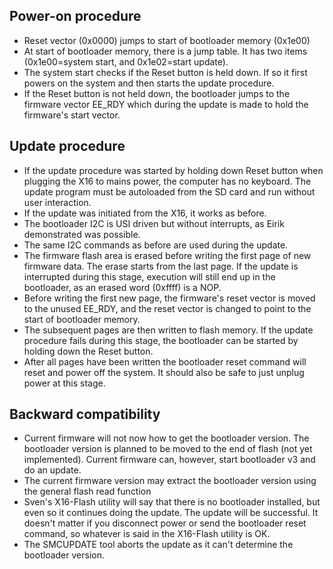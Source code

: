 ## Power-on procedure
- Reset vector (0x0000) jumps to start of bootloader memory (0x1e00)
- At start of bootloader memory, there is a jump table. It has two
items (0x1e00=system start, and 0x1e02=start update).
- The system start checks if the Reset button is held down. If so
it first powers on the system and then starts the update procedure.
- If the Reset button is not held down, the bootloader jumps
to the firmware vector EE_RDY which during the update is made
to hold the firmware's start vector.

## Update procedure
- If the update procedure was started by holding down Reset button
when plugging the X16 to mains power, the computer has no
keyboard. The update program must be autoloaded from the SD card
and run without user interaction.
- If the update was initiated from the X16, it works as before.
- The bootloader I2C is USI driven but without interrupts, as Eirik demonstrated was
possible.
- The same I2C commands as before are used during the update.
- The firmware flash area is erased before writing the first
page of new firmware data. The erase starts from the last page. If the
update is interrupted during this stage, execution will still end up in
the bootloader, as an erased word (0xffff) is a NOP.
- Before writing the first new page, the firmware's reset vector is moved to
the unused EE_RDY, and the reset vector is changed to point to the start of
bootloader memory.
- The subsequent pages are then written to flash memory. If the update
procedure fails during this stage, the bootloader can be started 
by holding down the Reset button.
- After all pages have been written the bootloader reset command will
reset and power off the system. It should also be safe to just
unplug power at this stage.

## Backward compatibility
- Current firmware will not now how to get the bootloader version.
The bootloader version is planned to be moved to the end of flash (not yet implemented).
Current firmware can, however, start bootloader v3 and do an update.
- The current firmware version may extract the bootloader version using the general flash read function
- Sven's X16-Flash utility will say that there is no bootloader installed, but even so
it continues doing the update. The update will be successful. It doesn't matter
if you disconnect power or send the bootloader reset command, so whatever is
said in the X16-Flash utility is OK.
- The SMCUPDATE tool aborts the update as it can't determine the bootloader version.
